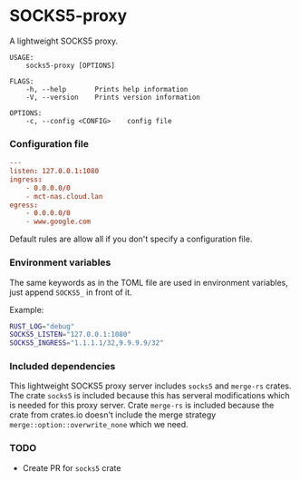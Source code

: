 # SOCKS5-proxy
A lightweight SOCKS5 proxy.

```text
USAGE:
    socks5-proxy [OPTIONS]

FLAGS:
    -h, --help       Prints help information
    -V, --version    Prints version information

OPTIONS:
    -c, --config <CONFIG>    config file
```

### Configuration file
```toml
---
listen: 127.0.0.1:1080
ingress:
    - 0.0.0.0/0
    - mct-nas.cloud.lan
egress:
    - 0.0.0.0/0
    - www.google.com
```
Default rules are allow all if you don't specify a configuration file.

### Environment variables
The same keywords as in the TOML file are used in environment variables, just append `SOCKS5_` in front of it.

Example:
```bash
RUST_LOG="debug"
SOCKS5_LISTEN="127.0.0.1:1080"
SOCKS5_INGRESS="1.1.1.1/32,9.9.9.9/32"
```

### Included dependencies
This lightweight SOCKS5 proxy server includes `socks5` and `merge-rs` crates. The crate `socks5` is included because this has serveral modifications which is needed for this proxy server. Crate `merge-rs` is included because the crate from crates.io doesn't include the merge strategy `merge::option::overwrite_none` which we need.

### TODO
- Create PR for `socks5` crate
